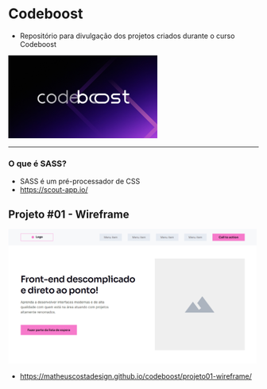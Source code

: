 # Codeboost

- Repositório para divulgação dos projetos criados durante o curso Codeboost

<img src=".github/cover.jpg" alt="Codeboost" width="300">

---

### O que é SASS?

- SASS é um pré-processador de CSS
- https://scout-app.io/

## Projeto #01 - Wireframe

<a href="https://codeboost-matheus.netlify.app/wireframe/"><img src=".github/wireframe.png" alt="Projeto Wireframe" width="500"></a>

- https://matheuscostadesign.github.io/codeboost/projeto01-wireframe/
